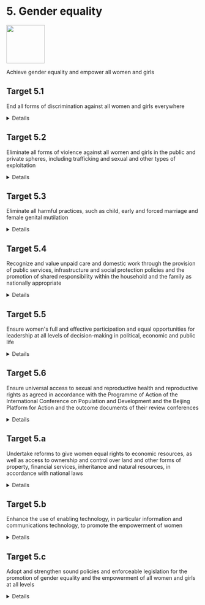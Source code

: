 # 5. Gender equality

<img src=https://theo-armour.github.io/sdg-2021/images/sdg-icons/E_SDG_Icons-05.jpg width=100 >

Achieve gender equality and empower all women and girls

</details>

## Target 5.1

End all forms of discrimination against all women and girls everywhere

<details>
</summary>Indicators</summary>

5.1.1 Whether or not legal frameworks are in place to promote, enforce and monitor equality and non‑discrimination on the basis of sex C050101
</details>

## Target 5.2

Eliminate all forms of violence against all women and girls in the public and private spheres, including trafficking and sexual and other types of exploitation

<details>
</summary>Indicators</summary>

5.2.1 Proportion of ever-partnered women and girls aged 15 years and older subjected to physical, sexual or psychological violence by a current or former intimate partner in the previous 12 months, by form of violence and by age C050201

5.2.2 Proportion of women and girls aged 15 years and older subjected to sexual violence by persons other than an intimate partner in the previous 12 months, by age and place of occurrence C050202
</details>

## Target 5.3

Eliminate all harmful practices, such as child, early and forced marriage and female genital mutilation

<details>
</summary>Indicators</summary>

5.3.1 Proportion of women aged 20–24 years who were married or in a union before age 15 and before age 18 C050301

5.3.2 Proportion of girls and women aged 15–49 years who have undergone female genital mutilation/cutting, by age C050302
</details>

## Target 5.4

Recognize and value unpaid care and domestic work through the provision of public services, infrastructure and social protection policies and the promotion of shared responsibility within the household and the family as nationally appropriate

<details>
</summary>Indicators</summary>

5.4.1 Proportion of time spent on unpaid domestic and care work, by sex, age and location C050401
</details>

## Target 5.5

Ensure women's full and effective participation and equal opportunities for leadership at all levels of decision-making in political, economic and public life

<details>
</summary>Indicators</summary>

5.5.1 Proportion of seats held by women in (a) national parliaments and (b) local governments C050501

5.5.2 Proportion of women in managerial positions C050502
</details>

## Target 5.6

Ensure universal access to sexual and reproductive health and reproductive rights as agreed in accordance with the Programme of Action of the International Conference on Population and Development and the Beijing Platform for Action and the outcome documents of their review conferences

<details>
</summary>Indicators</summary>

5.6.1 Proportion of women aged 15–49 years who make their own informed decisions regarding sexual relations, contraceptive use and reproductive health care C050601

5.6.2 Number of countries with laws and regulations that guarantee full and equal access to women and men aged 15 years and older to sexual and reproductive health care, information and education C050602
</details>

## Target 5.a

Undertake reforms to give women equal rights to economic resources, as well as access to ownership and control over land and other forms of property, financial services, inheritance and natural resources, in accordance with national laws

<details>
</summary>Indicators</summary>

5.a.1 (a) Proportion of total agricultural population with ownership or secure rights over agricultural land, by sex; and (b) share of women among owners or rights-bearers of agricultural land, by type of tenure C050a01

5.a.2 Proportion of countries where the legal framework (including customary law) guarantees women's equal rights to land ownership and/or control C050a02
</details>

## Target 5.b

Enhance the use of enabling technology, in particular information and communications technology, to promote the empowerment of women

<details>
</summary>Indicators</summary>

5.b.1 Proportion of individuals who own a mobile telephone, by sex C050b01
</details>

## Target 5.c

Adopt and strengthen sound policies and enforceable legislation for the promotion of gender equality and the empowerment of all women and girls at all levels

<details>
</summary>Indicators</summary>

5.c.1 Proportion of countries with systems to track and make public allocations for gender equality and women's empowerment C050c01

***

<center title="Hello! Click me to go up to the top" ><a class=aDingbat href=javascript:window.scrollTo(0,0);> ❦ </a></center>
